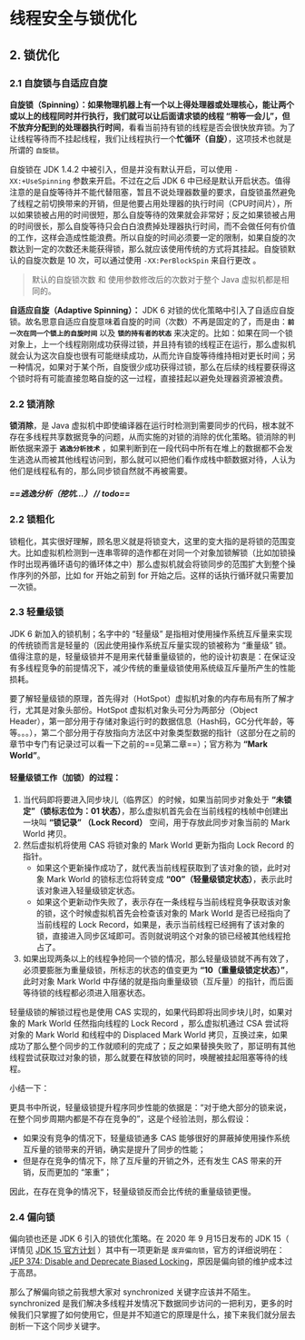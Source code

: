 # 线程安全与锁优化





## 2. 锁优化

### 2.1 自旋锁与自适应自旋

**自旋锁（Spinning）：**如果物理机器上有一个以上得处理器或处理核心，能让两个或以上的线程同时并行执行，我们就可以让后面请求锁的线程 “稍等一会儿”，但不放弃分配到的**处理器执行时间**，看看当前持有锁的线程是否会很快放弃锁。为了让线程等待而不挂起线程，我们让线程执行一个**忙循环（自旋）**，这项技术也就是所谓的 `自旋锁`。

自旋锁在 JDK 1.4.2 中被引入，但是并没有默认开启，可以使用 `-XX:+UseSpinning` 参数来开启。不过在之后 JDK 6 中已经是默认开启状态。值得注意的是自旋等待并不能代替阻塞，暂且不说处理器数量的要求，自旋锁虽然避免了线程之前切换带来的开销，但是他要占用处理器的执行时间（CPU时间片），所以如果锁被占用的时间很短，那么自旋等待的效果就会非常好；反之如果锁被占用的时间很长，那么自旋等待只会白白浪费掉处理器执行时间，而不会做任何有价值的工作，这样会造成性能浪费。所以自旋的时间必须要一定的限制，如果自旋的次数达到一定的次数还未能获得锁，那么就应该使用传统的方式将其挂起。自旋锁默认的自旋次数是 10 次，可以通过使用  `-XX:PerBlockSpin` 来自行更改 。

> 默认的自旋锁次数 和 使用参数修改后的次数对于整个 Java 虚拟机都是相同的。

**自适应自旋（Adaptive Spinning）：** JDK 6 对锁的优化策略中引入了自适应自旋锁。故名思意自适应自旋意味着自旋的时间（次数）不再是固定的了，而是由：**`前一次在同一个锁上的自旋时间`** 以及 **`锁的持有者的状态`** 来决定的。比如：如果在同一个锁对象上，上一个线程刚刚成功获得过锁，并且持有锁的线程正在运行，那么虚拟机就会认为这次自旋也很有可能继续成功，从而允许自旋等待维持相对更长时间；另一种情况，如果对于某个所，自旋很少成功获得过锁，那么在后续的线程要获得这个锁时将有可能直接忽略自旋的这一过程，直接挂起以避免处理器资源被浪费。



### 2.2 锁消除

**锁消除**，是 Java 虚拟机中即使编译器在运行时检测到需要同步的代码，根本就不存在多线程共享数据竞争的问题，从而实施的对锁的消除的优化策略。锁消除的判断依据来源于 **`逃逸分析技术`** ，如果判断到在一段代码中所有在堆上的数据都不会发生逃逸从而被其他线程访问到，那么就可以把他们看作成栈中额数据对待，人认为他们是线程私有的，那么同步锁自然就不再被需要。

##### ==逃逸分析（挖坑...） // todo==



### 2.2 锁粗化

锁粗化，其实很好理解，顾名思义就是将锁变大，这里的变大指的是将锁的范围变大。比如虚拟机检测到一连串零碎的造作都在对同一个对象加锁解锁（比如加锁操作时出现再循环语句的循环体之中）那么虚拟机就会将锁同步的范围扩大到整个操作序列的外部，比如 for 开始之前到 for 开始之后。这样的话执行循环就只需要加一次锁。



### 2.3 轻量级锁

JDK 6 新加入的锁机制；名字中的 “轻量级” 是指相对使用操作系统互斥量来实现的传统锁而言是轻量的（因此使用操作系统互斥量实现的锁被称为 “重量级” 锁。值得注意的是，轻量级锁并不是用来代替重量级锁的，他的设计初衷是：在保证没有多线程竞争的前提情况下，减少传统的重量级锁使用系统级互斥量所产生的性能损耗。

要了解轻量级锁的原理，首先得对（HotSpot）虚拟机对象的内存布局有所了解才行，尤其是对象头部份。HotSpot 虚拟机对象头可分为两部分（Object Header），第一部分用于存储对象运行时的数据信息（Hash码，GC分代年龄，等等。。。），第二个部分用于存放指向方法区中对象类型数据的指针（这部分在之前的章节中专门有记录过可以看一下之前的==见第二章==）；官方称为 **“Mark World”**。

#### 轻量级锁工作（加锁）的过程：

1. 当代码即将要进入同步块儿（临界区）的时候，如果当前同步对象处于 **“未锁定”（锁标志位为：01 状态）**，那么虚拟机首先会在当前线程的栈帧中创建出一块叫 **“锁记录” （Lock Record）** 空间，用于存放此同步对象当前的 Mark World 拷贝。
2. 然后虚拟机将使用 CAS 将锁对象的 Mark World 更新为指向 Lock Record 的指针。
    - 如果这个更新操作成功了，就代表当前线程获取到了该对象的锁，此时对象 Mark World 的锁标志位将转变成 **“00”（轻量级锁定状态）**，表示此时该对象进入轻量级锁定状态。
    - 如果这个更新动作失败了，表示存在一条线程与当前线程竞争获取该对象的锁，这个时候虚拟机首先会检查该对象的 Mark World 是否已经指向了当前线程的 Lock Record，如果是，表示当前线程已经拥有了该对象的锁，直接进入同步区域即可。否则就说明这个对象的锁已经被其他线程抢占了。
3. 如果出现两条以上的线程争抢同一个锁的情况，那么轻量级锁就不再有效了，必须要膨胀为重量级锁，所标志的状态的值变更为 **“10（重量级锁定状态）”**，此时对象 Mark World 中存储的就是指向重量级锁（互斥量）的指针，而后面等待锁的线程都必须进入阻塞状态。

轻量级锁的解锁过程也是使用 CAS 实现的，如果代码即将出同步块儿时，如果对象的 Mark World 任然指向线程的 Lock Record ，那么虚拟机通过 CSA 尝试将对象的 Mark World 和线程中的 Displaced Mark World 拷贝，互换过来，如果成功了那么整个同步的工作就顺利的完成了；反之如果替换失败了，那证明有其他线程尝试获取过对象的锁，那么就要在释放锁的同时，唤醒被挂起阻塞等待的线程。

小结一下：

更具书中所说，轻量级锁提升程序同步性能的依据是：“对于绝大部分的锁来说，在整个同步周期内都是不存在竞争的”，这是个经验法则，那么假设：

- 如果没有竞争的情况下，轻量级锁通多 CAS 能够很好的屏蔽掉使用操作系统互斥量的锁带来的开销，确实是提升了同步的性能；
- 但是存在竞争的情况下，除了互斥量的开销之外，还有发生 CAS 带来的开销，反而更加的 “笨重”；

因此，在存在竞争的情况下，轻量级锁反而会比传统的重量级锁更慢。



### 2.4 偏向锁

偏向锁也还是 JDK 6 引入的锁优化策略。在 2020 年 9 月15日发布的 JDK 15（ 详情见 [JDK 15 官方计划](https://link.segmentfault.com/?enc=yu9gxXnWP2rmvp1Kou9qXA%3D%3D.W8%2Bb6jUGiqfmD3kOs6%2FUUQEGJSSJs2dJckSNND0wvtd3uvqmB518HP2Zr4hsQbJj) ）其中有一项更新是 `废弃偏向锁`，官方的详细说明在：[JEP 374: Disable and Deprecate Biased Locking](https://link.segmentfault.com/?enc=sMy%2FbWLIS0HjMriGVdmH7Q%3D%3D.m4Vh76y78uXaeyiDOpdwE1TloZqJnvrmHQqf47krMA7dXCInsVHTSxronHOzKiKf)，原因是偏向锁的维护成本过于高昂。

那么了解偏向锁之前我想大家对 synchronized 关键字应该并不陌生。synchronized 是我们解决多线程并发情况下数据同步访问的一把利刃，更多的时候我们只掌握了如何使用它，但是并不知道它的原理是什么，接下来我们就分层去剖析一下这个同步关键字。



